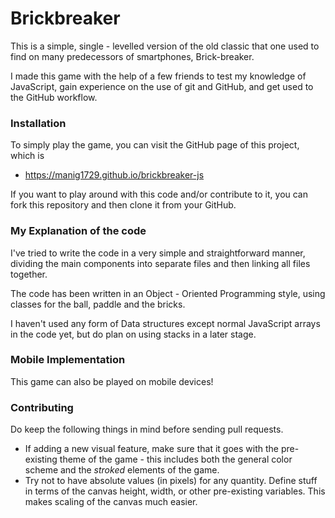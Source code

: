 # Brickbreaker

This is a simple, single - levelled version of the old classic that one used to find on many predecessors of smartphones, Brick-breaker. 

I made this game with the help of a few friends to test my knowledge of JavaScript, gain experience on the use of git and GitHub, and get used to the GitHub workflow.

### Installation
To simply play the game, you can visit the GitHub page of this project, which is
* https://manig1729.github.io/brickbreaker-js

If you want to play around with this code and/or contribute to it, you can fork this repository and then clone it from your GitHub.

### My Explanation of the code
I've tried to write the code in a very simple and straightforward manner, dividing the main components into separate files and then linking all files together.

The code has been written in an Object - Oriented Programming style, using classes for the ball, paddle and the bricks.

I haven't used any form of Data structures except normal JavaScript arrays in the code yet, but do plan on using stacks in a later stage.

### Mobile Implementation
This game can also be played on mobile devices!

### Contributing
Do keep the following things in mind before sending pull requests.
* If adding a new visual feature, make sure that it goes with the pre-existing theme of the game - this includes both the general color scheme and the _stroked_ elements of the game.
* Try not to have absolute values (in pixels) for any quantity. Define stuff in terms of the canvas height, width, or other pre-existing variables. This makes scaling of the canvas much easier.

